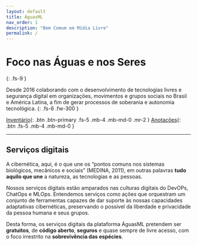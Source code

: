 ```yaml
---
layout: default
title: ÁguasML
nav_order: 1
description: "Bem Comum em Mídia Livre"
permalink: /
---
```


# Foco nas Águas e nos Seres
{: .fs-9 }

Desde 2016 colaborando com o desenvolvimento de tecnologias livres e segurança digital em organizações, movimentos e grupos sociais no Brasil e América Latina, a fim de gerar processos de soberania e autonomia tecnológica.
{: .fs-6 .fw-300 }

[Inventário](/docs/ativos){: .btn .btn-primary .fs-5 .mb-4 .mb-md-0 .mr-2 } [Anotações](/docs/listas-docker){: .btn .fs-5 .mb-4 .mb-md-0 }

---

## Serviços digitais
A cibernética, aqui, é o que une os “pontos comuns nos sistemas biológicos, mecânicos e sociais” (MEDINA, 2011), em outras palavras **tudo aquilo que une** a natureza, as tecnologias e as pessoas.

Nossos serviços digitais estão amparados nas culturas digitais do DevOPs, ChatOps e MLOps. Entendemos serviços como ações que orquestram um conjunto de ferramentas capazes de dar suporte às nossas capacidades adaptativas cibernéticas, preservando o possível da liberdade e privacidade da pessoa humana e seus grupos.

Desta forma, os serviços digitais da plataforma ÁguasML pretendem ser **gratuitos**, de **código aberto**, **seguros** e quase sempre de livre acesso, com o foco irrestrito na **sobrevivência das espécies**.